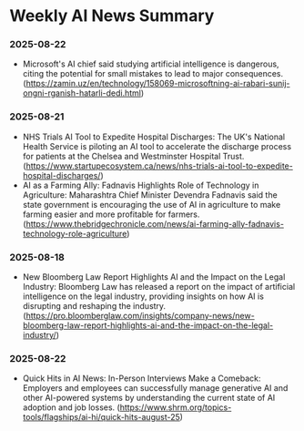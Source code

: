 # Weekly AI News Summary

### 2025-08-22
- Microsoft's AI chief said studying artificial intelligence is dangerous, citing the potential for small mistakes to lead to major consequences. (https://zamin.uz/en/technology/158069-microsoftning-ai-rabari-sunij-ongni-rganish-hatarli-dedi.html)

### 2025-08-21
- NHS Trials AI Tool to Expedite Hospital Discharges: The UK's National Health Service is piloting an AI tool to accelerate the discharge process for patients at the Chelsea and Westminster Hospital Trust. (https://www.startupecosystem.ca/news/nhs-trials-ai-tool-to-expedite-hospital-discharges/)
- AI as a Farming Ally: Fadnavis Highlights Role of Technology in Agriculture: Maharashtra Chief Minister Devendra Fadnavis said the state government is encouraging the use of AI in agriculture to make farming easier and more profitable for farmers. (https://www.thebridgechronicle.com/news/ai-farming-ally-fadnavis-technology-role-agriculture)

### 2025-08-18
- New Bloomberg Law Report Highlights AI and the Impact on the Legal Industry: Bloomberg Law has released a report on the impact of artificial intelligence on the legal industry, providing insights on how AI is disrupting and reshaping the industry. (https://pro.bloomberglaw.com/insights/company-news/new-bloomberg-law-report-highlights-ai-and-the-impact-on-the-legal-industry/)

### 2025-08-22
- Quick Hits in AI News: In-Person Interviews Make a Comeback: Employers and employees can successfully manage generative AI and other AI-powered systems by understanding the current state of AI adoption and job losses. (https://www.shrm.org/topics-tools/flagships/ai-hi/quick-hits-august-25)